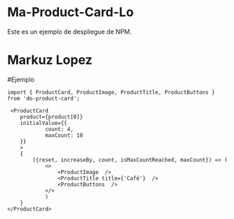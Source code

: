 # Ma-Product-Card-Lo

Este es un ejemplo de despliegue de NPM.

# Markuz Lopez

#Ejemplo

```
import { ProductCard, ProductImage, ProductTitle, ProductButtons } from 'do-product-card';
```

```
 <ProductCard
    product={product[0]}                
    initialValue={{
            count: 4,
            maxCount: 10
    }}
    >
    {
        ({reset, increaseBy, count, isMaxCountReached, maxCount}) => (
            <>
                <ProductImage  />
                <ProductTitle title={'Café'}  />
                <ProductButtons  />                                                
            </>
            )
    }            
</ProductCard>

```